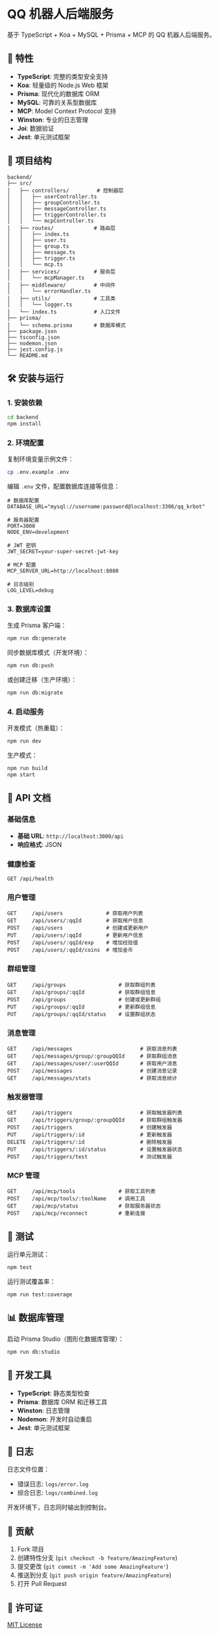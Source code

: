 # QQ 机器人后端服务

基于 TypeScript + Koa + MySQL + Prisma + MCP 的 QQ 机器人后端服务。

## 🚀 特性

- **TypeScript**: 完整的类型安全支持
- **Koa**: 轻量级的 Node.js Web 框架
- **Prisma**: 现代化的数据库 ORM
- **MySQL**: 可靠的关系型数据库
- **MCP**: Model Context Protocol 支持
- **Winston**: 专业的日志管理
- **Joi**: 数据验证
- **Jest**: 单元测试框架

## 📁 项目结构

```
backend/
├── src/
│   ├── controllers/         # 控制器层
│   │   ├── userController.ts
│   │   ├── groupController.ts
│   │   ├── messageController.ts
│   │   ├── triggerController.ts
│   │   └── mcpController.ts
│   ├── routes/             # 路由层
│   │   ├── index.ts
│   │   ├── user.ts
│   │   ├── group.ts
│   │   ├── message.ts
│   │   ├── trigger.ts
│   │   └── mcp.ts
│   ├── services/           # 服务层
│   │   └── mcpManager.ts
│   ├── middleware/         # 中间件
│   │   └── errorHandler.ts
│   ├── utils/              # 工具类
│   │   └── logger.ts
│   └── index.ts            # 入口文件
├── prisma/
│   └── schema.prisma       # 数据库模式
├── package.json
├── tsconfig.json
├── nodemon.json
├── jest.config.js
└── README.md
```

## 🛠️ 安装与运行

### 1. 安装依赖

```bash
cd backend
npm install
```

### 2. 环境配置

复制环境变量示例文件：

```bash
cp .env.example .env
```

编辑 `.env` 文件，配置数据库连接等信息：

```env
# 数据库配置
DATABASE_URL="mysql://username:password@localhost:3306/qq_krbot"

# 服务器配置
PORT=3000
NODE_ENV=development

# JWT 密钥
JWT_SECRET=your-super-secret-jwt-key

# MCP 配置
MCP_SERVER_URL=http://localhost:8080

# 日志级别
LOG_LEVEL=debug
```

### 3. 数据库设置

生成 Prisma 客户端：

```bash
npm run db:generate
```

同步数据库模式（开发环境）：

```bash
npm run db:push
```

或创建迁移（生产环境）：

```bash
npm run db:migrate
```

### 4. 启动服务

开发模式（热重载）：

```bash
npm run dev
```

生产模式：

```bash
npm run build
npm start
```

## 📖 API 文档

### 基础信息

- **基础 URL**: `http://localhost:3000/api`
- **响应格式**: JSON

### 健康检查

```
GET /api/health
```

### 用户管理

```
GET     /api/users              # 获取用户列表
GET     /api/users/:qqId        # 获取用户信息
POST    /api/users              # 创建或更新用户
PUT     /api/users/:qqId        # 更新用户信息
POST    /api/users/:qqId/exp    # 增加经验值
POST    /api/users/:qqId/coins  # 增加金币
```

### 群组管理

```
GET     /api/groups                 # 获取群组列表
GET     /api/groups/:qqId           # 获取群组信息
POST    /api/groups                 # 创建或更新群组
PUT     /api/groups/:qqId           # 更新群组信息
PUT     /api/groups/:qqId/status    # 设置群组状态
```

### 消息管理

```
GET     /api/messages                      # 获取消息列表
GET     /api/messages/group/:groupQQId     # 获取群组消息
GET     /api/messages/user/:userQQId       # 获取用户消息
POST    /api/messages                      # 创建消息记录
GET     /api/messages/stats                # 获取消息统计
```

### 触发器管理

```
GET     /api/triggers                      # 获取触发器列表
GET     /api/triggers/group/:groupQQId     # 获取群组触发器
POST    /api/triggers                      # 创建触发器
PUT     /api/triggers/:id                  # 更新触发器
DELETE  /api/triggers/:id                  # 删除触发器
PUT     /api/triggers/:id/status           # 设置触发器状态
POST    /api/triggers/test                 # 测试触发器
```

### MCP 管理

```
GET     /api/mcp/tools              # 获取工具列表
POST    /api/mcp/tools/:toolName    # 调用工具
GET     /api/mcp/status             # 获取服务器状态
POST    /api/mcp/reconnect          # 重新连接
```

## 🧪 测试

运行单元测试：

```bash
npm test
```

运行测试覆盖率：

```bash
npm run test:coverage
```

## 📊 数据库管理

启动 Prisma Studio（图形化数据库管理）：

```bash
npm run db:studio
```

## 🔧 开发工具

- **TypeScript**: 静态类型检查
- **Prisma**: 数据库 ORM 和迁移工具
- **Winston**: 日志管理
- **Nodemon**: 开发时自动重启
- **Jest**: 单元测试框架

## 📝 日志

日志文件位置：
- 错误日志: `logs/error.log`
- 综合日志: `logs/combined.log`

开发环境下，日志同时输出到控制台。

## 🤝 贡献

1. Fork 项目
2. 创建特性分支 (`git checkout -b feature/AmazingFeature`)
3. 提交更改 (`git commit -m 'Add some AmazingFeature'`)
4. 推送到分支 (`git push origin feature/AmazingFeature`)
5. 打开 Pull Request

## 📄 许可证

[MIT License](LICENSE) 